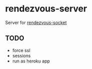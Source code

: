 rendezvous-server
=================

Server for [rendezvous-socket](https://github.com/mikehale/rendezvous-socket)

## TODO

* force ssl
* sessions
* run as heroku app
